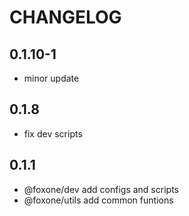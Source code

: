 # CHANGELOG

## 0.1.10-1
- minor update

## 0.1.8
- fix dev scripts

## 0.1.1
- @foxone/dev add configs and scripts
- @foxone/utils add common funtions